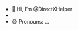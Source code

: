 - 👋 Hi, I’m @DirectXHelper
-
- 😄 Pronouns: ...

<!---
DirectXHelper/DirectXHelper is a ✨ special ✨ repository because its `README.md` (this file) appears on your GitHub profile.
You can click the Preview link to take a look at your changes.
--->
